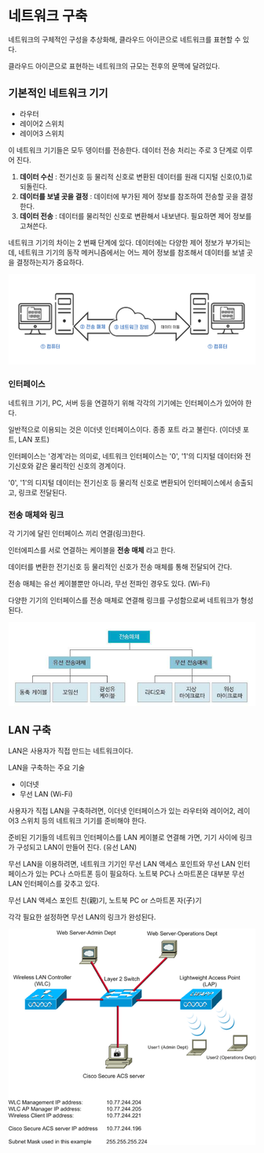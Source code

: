 # 네트워크 구축

네트워크의 구체적인 구성을 추상화해, 클라우드 아이콘으로 네트워크를 표현할 수 있다.

클라우드 아이콘으로 표현하는 네트워크의 규모는 전후의 문맥에 달려있다.



## 기본적인 네트워크 기기

- 라우터
- 레이어2 스위치
- 레이어3 스위치

이 네트워크 기기들은 모두 뎅이터를 전송한다. 데이터 전송 처리는 주로 3 단계로 이루어 진다.

1. **데이터 수신** : 전기신호 등 물리적 신호로 변환된 데이터를 원래 디지털 신호(0,1)로 되돌린다.
2. **데이터를 보낼 곳을 결정** : 데이터에 부가된 제어 정보를 참조하여 전송할 곳을 결정한다.
3. **데이터 전송** : 데이터를 물리적인 신호로 변환해서 내보낸다. 필요하면 제어 정보를 고쳐쓴다.



네트워크 기기의 차이는 2 번째 단계에 있다. 데이터에는 다양한 제어 정보가 부가되는데, 네트워크 기기의 동작 메커니즘에서는 어느 제어 정보를 참조해서 데이터를 보낼 곳을 결정하는지가 중요하다.

![img](md-images/img.png)



### 인터페이스

네트워크 기기, PC, 서버 등을 연결하기 위해 각각의 기기에는 인터페이스가 있어야 한다.

일반적으로 이용되는 것은 이더넷 인터페이스이다. 종종 포트 라고 불린다. (이더넷 포트, LAN 포트)



인터페이스는 '경계'라는 의미로, 네트워크 인터페이스는 '0', '1'의 디지털 데이터와 전기신호와 같은 물리적인 신호의 경계이다.



'0', '1'의 디지털 데이터는 전기신호 등 물리적 신호로 변환되어 인터페이스에서 송출되고, 링크로 전달된다.



### 전송 매체와 링크

각 기기에 달린 인터페이스 끼리 연결(링크)한다.

인터에피스를 서로 연결하는 케이블을 **전송 매체** 라고 한다.

데이터를 변환한 전기신호 등 물리적인 신호가 전송 매체를 통해 전달되어 간다.



전송 매체는 유선 케이블뿐만 아니라, 무선 전파인 경우도 있다. (Wi-Fi)

다양한 기기의 인터페이스를 전송 매체로 연결해 링크를 구성함으로써 네트워크가 형성된다.

![img](md-images/1.PNG)



## LAN 구축

LAN은 사용자가 직접 만드는 네트워크이다.

LAN을 구축하는 주요 기술

- 이더넷
- 무선 LAN (Wi-Fi)



사용자가 직접 LAN을 구축하려면, 이더넷 인터페이스가 있는 라우터와 레이어2, 레이어3 스위치 등의 네트워크 기기를 준비해야 한다.

준비된 기기들의 네트워크 인터페이스를 LAN 케이블로 연결해 가면, 기기 사이에 링크가 구성되고 LAN이 만들어 진다. (유선 LAN)



무선 LAN을 이용하려면, 네트워크 기기인 무선 LAN 액세스 포인트와 무선 LAN 인터페이스가 있는 PC나 스마트폰 등이 필요하다. 노트북 PC나 스마트폰은 대부분 무선 LAN 인터페이스를 갖추고 있다.

무선 LAN 액세스 포인트 친(親)기, 노트북 PC or 스마트폰 자(子)기

각각 필요한 설정하면 무선 LAN의 링크가 완성된다.



![무선 LAN 컨트롤러 스플래시 페이지 리디렉션 컨피그레이션 예 - Cisco](md-images/100787-splash-page-redirect-01.gif)

